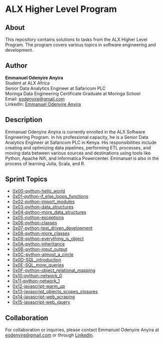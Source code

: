 # ALX Higher Level Program

## About

This repository contains solutions to tasks from the ALX Higher Level Program. The program covers various topics in software engineering and development.

## Author

**Emmanuel Odenyire Anyira**  
Student at ALX Africa  
Senior Data Analytics Engineer at Safaricom PLC  
Moringa Data Engineering Certificate Graduate at Moringa School  
Email: eodenyire@gmail.com  
LinkedIn: [Emmanuel Odenyire Anyira](https://www.linkedin.com/in/emmanuelodenyire/)

## Description

Emmanuel Odenyire Anyira is currently enrolled in the ALX Software Engineering Program. In his professional capacity, he is a Senior Data Analytics Engineer at Safaricom PLC in Kenya. His responsibilities include creating and optimizing data pipelines, performing ETL processes, and moving data between various sources and destinations using tools like Python, Apache Nifi, and Informatica Powercenter. Emmanuel is also in the process of learning Julia, Scala, and R.

## Sprint Topics

- [0x00-python-hello_world](./0x00-python-hello_world)
- [0x01-python-if_else_loops_functions](./0x01-python-if_else_loops_functions)
- [0x02-python-import_modules](./0x02-python-import_modules)
- [0x03-python-data_structures](./0x03-python-data_structures)
- [0x04-python-more_data_structures](./0x04-python-more_data_structures)
- [0x05-python-exceptions](./0x05-python-exceptions)
- [0x06-python-classes](./0x06-python-classes)
- [0x07-python-test_driven_development](./0x07-python-test_driven_development)
- [0x08-python-more_classes](./0x08-python-more_classes)
- [0x09-python-everything_is_object](./0x09-python-everything_is_object)
- [0x0A-python-inheritance](./0x0A-python-inheritance)
- [0x0B-python-input_output](./0x0B-python-input_output)
- [0x0C-python-almost_a_circle](./0x0C-python-almost_a_circle)
- [0x0D-SQL_introduction](./0x0D-SQL_introduction)
- [0x0E-SQL_more_queries](./0x0E-SQL_more_queries)
- [0x0F-python-object_relational_mapping](./0x0F-python-object_relational_mapping)
- [0x10-python-network_0](./0x10-python-network_0)
- [0x11-python-network_1](./0x11-python-network_1)
- [0x12-javascript-warm_up](./0x12-javascript-warm_up)
- [0x13-javascript_objects_scopes_closures](./0x13-javascript_objects_scopes_closures)
- [0x14-javascript-web_scraping](./0x14-javascript-web_scraping)
- [0x15-javascript-web_jquery](./0x15-javascript-web_jquery)

## Collaboration

For collaboration or inquiries, please contact Emmanuel Odenyire Anyira at eodenyire@gmail.com or through [LinkedIn](https://www.linkedin.com/in/emmanuelodenyire/).


